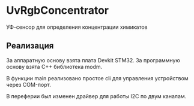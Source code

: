 # UvRgbConcentrator
УФ-сенсор для определения концентрации химикатов

## Реализация

За аппаратную основу взята плата Devkit STM32.
За программную основу взята С++ библиотека modm.

В функции main реализовано простое cli для управления устройством
через COM-порт.

В переферии был изменен драйвер для работы I2C по двум каналам.
